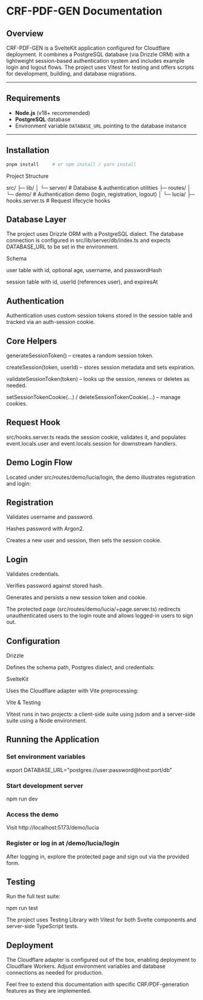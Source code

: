 # CRF-PDF-GEN Documentation

## Overview
CRF-PDF-GEN is a SvelteKit application configured for Cloudflare deployment. It combines a PostgreSQL database (via Drizzle ORM) with a lightweight session-based authentication system and includes example login and logout flows. The project uses Vitest for testing and offers scripts for development, building, and database migrations.

---

## Requirements
- **Node.js** (v18+ recommended)
- **PostgreSQL** database
- Environment variable `DATABASE_URL` pointing to the database instance

---

## Installation
```bash
pnpm install     # or npm install / yarn install
```

Project Structure

src/
 ├─ lib/
 │   └─ server/           # Database & authentication utilities
 ├─ routes/
 │   └─ demo/             # Authentication demo (login, registration, logout)
 │       └─ lucia/
 ├─ hooks.server.ts       # Request lifecycle hooks


## Database Layer

The project uses Drizzle ORM with a PostgreSQL dialect. The database connection is configured in src/lib/server/db/index.ts and expects DATABASE_URL to be set in the environment.

Schema

user table with id, optional age, username, and passwordHash

session table with id, userId (references user), and expiresAt


## Authentication

Authentication uses custom session tokens stored in the session table and tracked via an auth-session cookie.

##  Core Helpers

generateSessionToken() – creates a random session token.

createSession(token, userId) – stores session metadata and sets expiration.

validateSessionToken(token) – looks up the session, renews or deletes as needed.

setSessionTokenCookie(...) / deleteSessionTokenCookie(...) – manage cookies.


## Request Hook

src/hooks.server.ts reads the session cookie, validates it, and populates event.locals.user and event.locals.session for downstream handlers.


## Demo Login Flow
Located under src/routes/demo/lucia/login, the demo illustrates registration and login:

## Registration

Validates username and password.

Hashes password with Argon2.

Creates a new user and session, then sets the session cookie.

## Login

Validates credentials.

Verifies password against stored hash.

Generates and persists a new session token and cookie.


The protected page (src/routes/demo/lucia/+page.server.ts) redirects unauthenticated users to the login route and allows logged-in users to sign out.


## Configuration

Drizzle

Defines the schema path, Postgres dialect, and credentials:


SvelteKit

Uses the Cloudflare adapter with Vite preprocessing:


Vite & Testing

Vitest runs in two projects: a client-side suite using jsdom and a server-side suite using a Node environment.


## Running the Application

### Set environment variables

export DATABASE_URL="postgres://user:password@host:port/db"

### Start development server

npm run dev

### Access the demo

Visit http://localhost:5173/demo/lucia

### Register or log in at /demo/lucia/login

After logging in, explore the protected page and sign out via the provided form.

## Testing

Run the full test suite:

npm run test

The project uses Testing Library with Vitest for both Svelte components and server-side TypeScript tests.

## Deployment

The Cloudflare adapter is configured out of the box, enabling deployment to Cloudflare Workers. Adjust environment variables and database connections as needed for production.

Feel free to extend this documentation with specific CRF/PDF-generation features as they are implemented.




